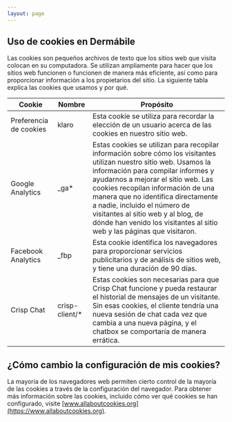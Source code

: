 ```yaml
---
layout: page
---
```


<div class="prose prose-xl mx-auto px-4 mt-8 mb-24 legal" markdown="1">

## Uso de cookies en Dermábile

Las cookies son pequeños archivos de texto que los sitios web que visita colocan
en su computadora. Se utilizan ampliamente para hacer que los sitios web
funcionen o funcionen de manera más eficiente, así como para proporcionar
información a los propietarios del sitio. La siguiente tabla explica las cookies
que usamos y por qué.

| Cookie | Nombre | Propósito |
|-|-|-|
| Preferencia de cookies | klaro | Esta cookie se utiliza para recordar la elección de un usuario acerca de las cookies en nuestro sitio web. |
| Google Analytics | \_ga* |  Estas cookies se utilizan para recopilar información sobre cómo los visitantes utilizan nuestro sitio web. Usamos la información para compilar informes y ayudarnos a mejorar el sitio web. Las cookies recopilan información de una manera que no identifica directamente a nadie, incluido el número de visitantes al sitio web y al blog, de dónde han venido los visitantes al sitio web y las páginas que visitaron. |
| Facebook Analytics | \_fbp | Esta cookie identifica los navegadores para proporcionar servicios publicitarios y de análisis de sitios web, y tiene una duración de 90 días. |
| Crisp Chat | crisp-client/* | Estas cookies son necesarias para que Crisp Chat funcione y pueda restaurar el historial de mensajes de un visitante. Sin esas cookies, el cliente tendría una nueva sesión de chat cada vez que cambia a una nueva página, y el chatbox se comportaría de manera errática. |

## ¿Cómo cambio la configuración de mis cookies?

La mayoría de los navegadores web permiten cierto control de la mayoría de las
cookies a través de la configuración del navegador. Para obtener más información
sobre las cookies, incluido cómo ver qué cookies se han configurado, visite
[www.allaboutcookies.org](https://www.allaboutcookies.org).

</div>
